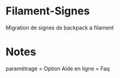 # Filament-Signes
Migration de signes de backpack à filament

# Notes
paramétrage = Option
Aide en ligne = Faq
